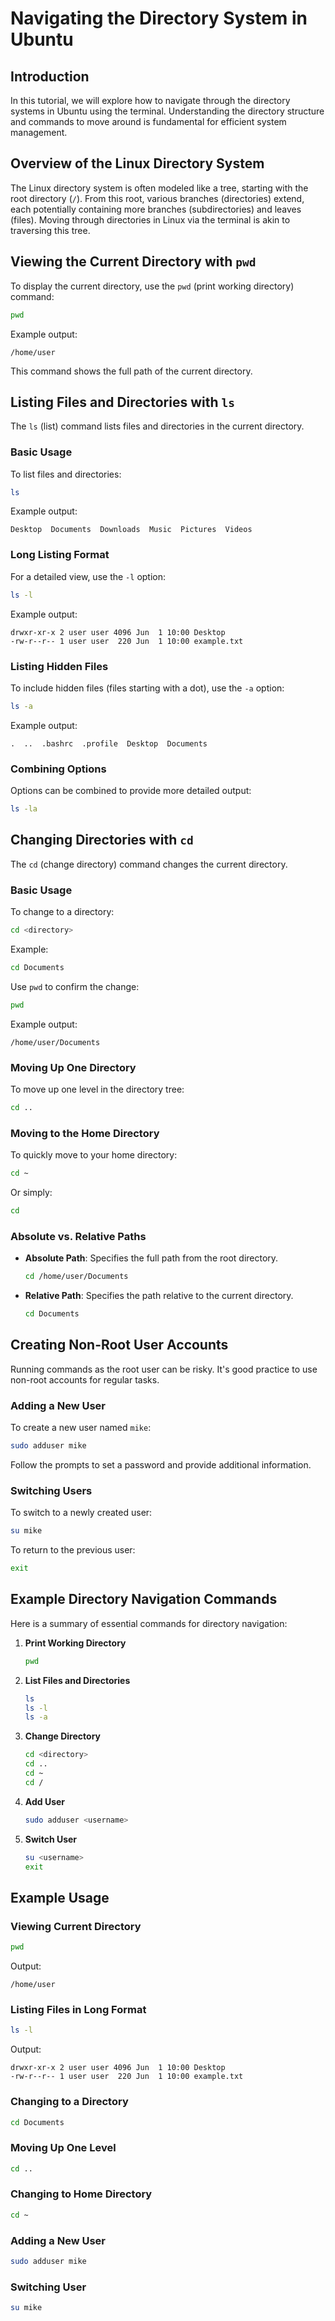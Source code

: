 # Navigating the Directory System in Ubuntu

## Introduction

In this tutorial, we will explore how to navigate through the directory systems in Ubuntu using the terminal. Understanding the directory structure and commands to move around is fundamental for efficient system management.

## Overview of the Linux Directory System

The Linux directory system is often modeled like a tree, starting with the root directory (`/`). From this root, various branches (directories) extend, each potentially containing more branches (subdirectories) and leaves (files). Moving through directories in Linux via the terminal is akin to traversing this tree.

## Viewing the Current Directory with `pwd`

To display the current directory, use the `pwd` (print working directory) command:

```bash
pwd
```

Example output:

```plaintext
/home/user
```

This command shows the full path of the current directory.

## Listing Files and Directories with `ls`

The `ls` (list) command lists files and directories in the current directory.

### Basic Usage

To list files and directories:

```bash
ls
```

Example output:

```plaintext
Desktop  Documents  Downloads  Music  Pictures  Videos
```

### Long Listing Format

For a detailed view, use the `-l` option:

```bash
ls -l
```

Example output:

```plaintext
drwxr-xr-x 2 user user 4096 Jun  1 10:00 Desktop
-rw-r--r-- 1 user user  220 Jun  1 10:00 example.txt
```

### Listing Hidden Files

To include hidden files (files starting with a dot), use the `-a` option:

```bash
ls -a
```

Example output:

```plaintext
.  ..  .bashrc  .profile  Desktop  Documents
```

### Combining Options

Options can be combined to provide more detailed output:

```bash
ls -la
```

## Changing Directories with `cd`

The `cd` (change directory) command changes the current directory.

### Basic Usage

To change to a directory:

```bash
cd <directory>
```

Example:

```bash
cd Documents
```

Use `pwd` to confirm the change:

```bash
pwd
```

Example output:

```plaintext
/home/user/Documents
```

### Moving Up One Directory

To move up one level in the directory tree:

```bash
cd ..
```

### Moving to the Home Directory

To quickly move to your home directory:

```bash
cd ~
```

Or simply:

```bash
cd
```

### Absolute vs. Relative Paths

- **Absolute Path**: Specifies the full path from the root directory.

  ```bash
  cd /home/user/Documents
  ```

- **Relative Path**: Specifies the path relative to the current directory.

  ```bash
  cd Documents
  ```

## Creating Non-Root User Accounts

Running commands as the root user can be risky. It's good practice to use non-root accounts for regular tasks.

### Adding a New User

To create a new user named `mike`:

```bash
sudo adduser mike
```

Follow the prompts to set a password and provide additional information.

### Switching Users

To switch to a newly created user:

```bash
su mike
```

To return to the previous user:

```bash
exit
```

## Example Directory Navigation Commands

Here is a summary of essential commands for directory navigation:

1. **Print Working Directory**

   ```bash
   pwd
   ```

2. **List Files and Directories**

   ```bash
   ls
   ls -l
   ls -a
   ```

3. **Change Directory**

   ```bash
   cd <directory>
   cd ..
   cd ~
   cd /
   ```

4. **Add User**

   ```bash
   sudo adduser <username>
   ```

5. **Switch User**

   ```bash
   su <username>
   exit
   ```

## Example Usage

### Viewing Current Directory

```bash
pwd
```

Output:

```plaintext
/home/user
```

### Listing Files in Long Format

```bash
ls -l
```

Output:

```plaintext
drwxr-xr-x 2 user user 4096 Jun  1 10:00 Desktop
-rw-r--r-- 1 user user  220 Jun  1 10:00 example.txt
```

### Changing to a Directory

```bash
cd Documents
```

### Moving Up One Level

```bash
cd ..
```

### Changing to Home Directory

```bash
cd ~
```

### Adding a New User

```bash
sudo adduser mike
```

### Switching User

```bash
su mike
```
